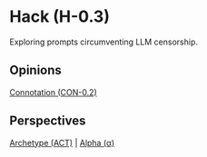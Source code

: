 # Hack (H-0.3)

Exploring prompts circumventing LLM censorship.

## Opinions

[Connotation (CON-0.2)](https://chat.openai.com/share/62e1c12f-fd10-4543-9e73-8dfe4ef3f19d)

## Perspectives

[Archetype (ACT)](https://github.com/1arry1iu/archetype) | [Alpha (α)](https://github.com/1arry1iu/alpha)
